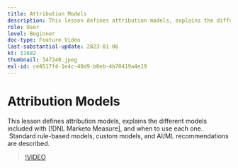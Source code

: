 ```yaml
---
title: Attribution Models
description: This lesson defines attribution models, explains the different models included with [!DNL Marketo Measure], and when to use each one.  Standard rule-based models, custom models, and AI/ML recommendations are described.
role: User
level: Beginner
doc-type: Feature Video
last-substantial-update: 2023-01-06
kt: 11682
thumbnail: 347240.jpeg
exl-id: ce4517f4-1e4c-40d9-b0eb-4b70419a4e19
---
```

# Attribution Models

This lesson defines attribution models, explains the different models included with [!DNL Marketo Measure], and when to use each one.  Standard rule-based models, custom models, and AI/ML recommendations are described.

>[!VIDEO](https://video.tv.adobe.com/v/347240/?quality=12&learn=on)

